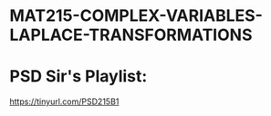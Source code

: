 # MAT215-COMPLEX-VARIABLES-LAPLACE-TRANSFORMATIONS

# PSD Sir's Playlist: 
https://tinyurl.com/PSD215B1
